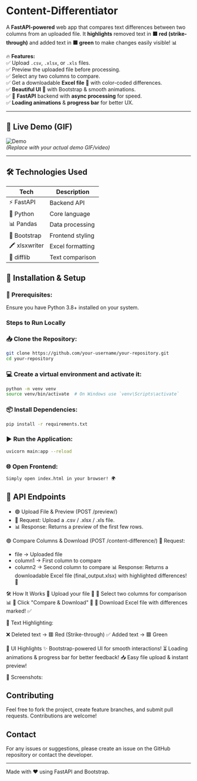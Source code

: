 # Content-Differentiator

A **FastAPI-powered** web app that compares text differences between two columns from an uploaded file. It **highlights** removed text in **🟥 red (strike-through)** and added text in **🟩 green** to make changes easily visible! 📊  

🔥 **Features:**  
✅ Upload `.csv`, `.xlsx`, or `.xls` files.  
✅ Preview the uploaded file before processing.  
✅ Select any two columns to compare.  
✅ Get a downloadable **Excel file** 📂 with color-coded differences.  
✅ **Beautiful UI** 🎨 with Bootstrap & smooth animations.  
✅ 🚀 **FastAPI** backend with **async processing** for speed.  
✅ **Loading animations** & **progress bar** for better UX.  

---

## 🌟 Live Demo (GIF)  

![Demo](https://media.giphy.com/media/26AHONQ79FdWZhAI0/giphy.gif)  
*(Replace with your actual demo GIF/video)*  

---

## 🛠 Technologies Used  

| **Tech**   | **Description**  |
|------------|----------------|
| ⚡ FastAPI  | Backend API   |
| 🐍 Python  | Core language  |
| 📊 Pandas  | Data processing  |
| 🎨 Bootstrap  | Frontend styling  |
| 🖍 xlsxwriter  | Excel formatting  |
| 🔄 difflib  | Text comparison  |

## 🚀 Installation & Setup  

### **🔧 Prerequisites:** 
Ensure you have Python 3.8+ installed on your system.

### Steps to Run Locally
### **📥 Clone the Repository:**
   ```bash
   git clone https://github.com/your-username/your-repository.git
   cd your-repository
   ```
### 💻 Create a virtual environment and activate it: 
   ```bash
   python -m venv venv
   source venv/bin/activate  # On Windows use `venv\Scripts\activate`
   ```
   
### 📦 Install Dependencies:    
   ```bash
   pip install -r requirements.txt
   ```
### ▶ Run the Application: 
   ```bash
   uvicorn main:app --reload
   ```
### 🌐 Open Frontend:
```bash
Simply open index.html in your browser! 🌍
```

## 🔗 API Endpoints
* 🟢 Upload File & Preview (POST /preview/)
* 📂 Request: Upload a .csv / .xlsx / .xls file.
* 📊 Response: Returns a preview of the first few rows.

🟢 Compare Columns & Download (POST /content-difference/)
📂 Request:
* file → Uploaded file
* column1 → First column to compare
* column2 → Second column to compare
📊 Response: Returns a downloadable Excel file (final_output.xlsx) with highlighted differences! 🎉

🛠 How It Works
🔹 Upload your file 📂
🔹 Select two columns for comparison 📊
🔹 Click "Compare & Download" 🚀
🔹 Download Excel file with differences marked! ✅

📌 Text Highlighting:

❌ Deleted text → 🟥 Red (Strike-through)
✅ Added text → 🟩 Green

🎨 UI Highlights
✨ Bootstrap-powered UI for smooth interactions!
⏳ Loading animations & progress bar for better feedback!
📥 Easy file upload & instant preview!

🔽 Screenshots:

## Contributing
Feel free to fork the project, create feature branches, and submit pull requests. Contributions are welcome!

## Contact
For any issues or suggestions, please create an issue on the GitHub repository or contact the developer.

---
Made with ❤️ using FastAPI and Bootstrap.


